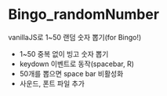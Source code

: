 # Bingo_randomNumber
vanillaJS로 1~50 랜덤 숫자 뽑기(for Bingo!)

- 1~50 중복 없이 빙고 숫자 뽑기
- keydown 이벤트로 동작(spacebar, R)
- 50개를 뽑으면 space bar 비활성화
- 사운드, 폰트 파일 추가
